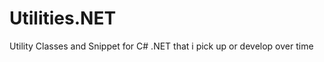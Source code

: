 Utilities.NET
=============

Utility Classes and Snippet for C# .NET that i pick up or develop over time

